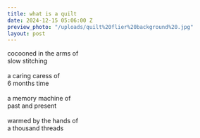 ```yaml
---
title: what is a quilt
date: 2024-12-15 05:06:00 Z
preview_photo: "/uploads/quilt%20flier%20background%20.jpg"
layout: post
---
```


cocooned in the arms of <br>
slow stitching <br>
<br>
a caring caress of <br>
6 months time <br>
<br>
a memory machine of<br>
past and present <br>
<br>
warmed by the hands of <br>
a thousand threads